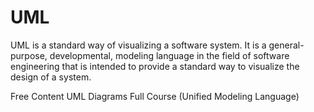 # UML

UML is a standard way of visualizing a software system. It is a general-purpose, developmental, modeling language in the field of software engineering that is intended to provide a standard way to visualize the design of a system.

<ResourceGroupTitle>Free Content</ResourceGroupTitle>
<BadgeLink colorScheme='red' badgeText='Watch' href='https://www.youtube.com/watch?v=WnMQ8HlmeXc'>UML Diagrams Full Course (Unified Modeling Language)</BadgeLink>
